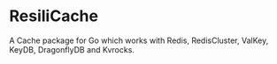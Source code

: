 # ResiliCache

A Cache package for Go which works with Redis, RedisCluster, ValKey, KeyDB, DragonflyDB and Kvrocks.
